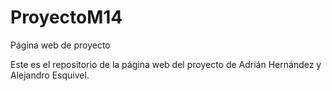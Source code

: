 # ProyectoM14
Página web de proyecto

Este es el repositorio de la página web del proyecto de Adrián Hernández y Alejandro Esquivel.